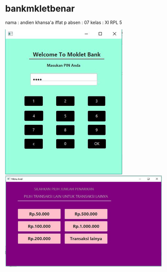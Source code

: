 # bankmkletbenar

nama : andien khansa'a iffat p
absen : 07
kelas : XI RPL 5

![alt text](https://github.com/andienkhansa/bankmkletbenar/blob/master/screenshoot/bank1.JPG)
![alt text](https://github.com/andienkhansa/bankmkletbenar/blob/master/screenshoot/bank2.JPG)
